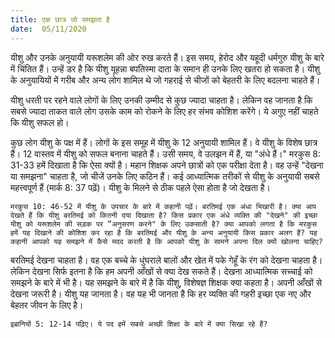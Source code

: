 ```yaml
---
title: एक छात्र जो समझता है
date:  05/11/2020
---
```


यीशु और उनके अनुयायी यरूशलेम की ओर रुख करते हैं। इस समय, हेरोद और यहूदी धर्मगुरु यीशु के बारे में चिंतित हैं। उन्हें डर है कि यीशु यूहन्ना बपतिस्मा दाता के समान ही उनके लिए खतरा हो सकता है। यीशु के अनुयायियों में गरीब और अन्य लोग शामिल थे जो गहराई से चीजों को बेहतरी के लिए बदलना चाहते हैं।

यीशु धरती पर रहने वाले लोगों के लिए उनकी उम्मीद से कुछ ज्यादा चाहता है। लेकिन वह जानता है कि सबसे ज्यादा ताकत वाले लोग उसके काम को रोकने के लिए हर संभव कोशिश करेंगे। ये अगुए नहीं चाहते कि यीशु सफल हो।

कुछ लोग यीशु के पक्ष में हैं। लोगों के इस समूह में यीशु के 12 अनुयायी शामिल हैं। वे यीशु के विशेष छात्र हैं। 12 वास्तव में यीशु को सफल बनाना चाहते हैं। उसी समय, वे उलझन में हैं, या "अंधे हैं।" मरकुस 8: 31-33 हमें दिखाता है कि ऐसा क्यों है। महान शिक्षक अपने छात्रों को एक परीक्षा देता है। वह उन्हें "देखना या समझना" चाहता है, जो चीजें उनके लिए कठिन हैं। कई आध्यात्मिक तरीकों से यीशु के अनुयायी सबसे महत्त्वपूर्ण हैं (मार्क 8: 37 पढ़ें)। यीशु के मिलने से ठीक पहले ऐसा होता है जो देखता है।

`मरकुस 10: 46-52 में यीशु के उपचार के बारे में कहानी पढ़ें। बरतिमई एक अंधा भिखारी है। क्या आप देखते हैं कि यीशु बरतिमई को कितनी दया दिखाता है? किस प्रकार एक अंधे व्यक्ति की "देखने" की इच्छा यीशु को यरूशलेम की सड़क पर “अनुसरण करने" के लिए उकसाती है? क्या आपको लगता है कि मरकुस हमें यह दिखाने की कोशिश कर रहा है कि बरतिमई और यीशु के अन्य अनुयायी किस प्रकार अलग हैं? यह कहानी आपको यह समझने में कैसे मदद करती है कि आपको यीशु के सामने अपना दिल क्यों खोलना चाहिए?`

बरतिमई देखना चाहता है। वह एक बच्चे के धुंघराले बालों और खेत में पके गेहूँ के रंग को देखना चाहता है। लेकिन देखना सिर्फ इतना है कि हम अपनी आँखों से क्या देख सकते हैं। देखना आध्यात्मिक सच्चाई को समझने के बारे में भी है। यह समझने के बारे में है कि यीशु, विशेषज्ञ शिक्षक क्या कहता है। अपनी आँखों से देखना जरूरी है। यीशु यह जानता है। वह यह भी जानता है कि हर व्यक्ति की गहरी इच्छा एक नए और बेहतर जीवन के लिए है।

`इब्रानियों 5: 12-14 पढ़िए। ये पद हमें सबसे अच्छी शिक्षा के बारे में क्या सिखा रहे हैं?`